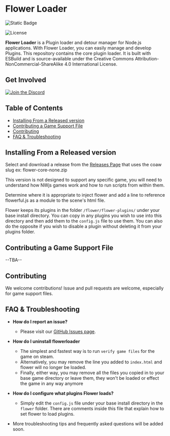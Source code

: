 # Flower Loader

![Static Badge](https://img.shields.io/badge/Language-Typescript_ESM-blue?style=for-the-badge&logo=typescript)

![License](https://img.shields.io/badge/License-CC_BY--NC--SA_4.0-yellowgreen?style=for-the-badge&logo=creativecommons)

**Flower Loader** is a Plugin loader and detour manager for Node.js applications. With Flower Loader, you can easily manage and develop Plugins. This repository contains the core plugin loader. It is built with ESBuild and is source-available under the Creative Commons Attribution-NonCommercial-ShareAlike 4.0 International License.

## Get Involved

[![Join the Discord](https://img.shields.io/discord/1239786034561028136?color=5865F2&label=Join+The+Discord&logo=discord&style=for-the-badge)](https://discord.gg/kHSEXyawFY)

## Table of Contents

  - [Installing From a Released
    version](#installing-from-a-released-version)
  - [Contributing a Game Support
    File](#contributing-a-game-support-file)
  - [Contributing](#contributing)
  - [FAQ & Troubleshooting](#faq--troubleshooting)

## Installing From a Released version

Select and download a release from the [Releases
Page](https://github.com/flowerLoader/core/releases) that uses the coaw
slug ex: flower-core-none.zip

This version is not designed to support any specific game, you will need
to understand how NWjs games work and how to run scripts from within
them.

Determine where it is appropriate to inject flower and add a line to
reference flowerful.js as a module to the scene's html file.

Flower keeps its plugins in the folder `/flower/flower-plugins/` under
your base install directory. You can copy in any plugins you wish to use
into this directory and then add them to the `config.js` file to use
them. You can also do the opposite if you wish to disable a plugin
without deleting it from your plugins folder.

## Contributing a Game Support File

\--TBA--

## Contributing

We welcome contributions\! Issue and pull requests are welcome,
especially for game support files.

## FAQ & Troubleshooting

  - **How do I report an issue?**
    
      - Please visit our [GitHub Issues
        page](https://github.com/flowerLoader/core/issues).

  - **How do I uninstall flowerloader**
    
      - The simplest and fastest way is to run `verify game files` for
        the game on steam.
      - Alternatively, you may remove the line you added to `index.html`
        and flower will no longer be loaded.
      - Finally, either way, you may remove all the files you copied in
        to your base game directory or leave them, they won't be loaded
        or effect the game in any way anymore

  - **How do I configure what plugins Flower loads?**
    
      - Simply edit the `config.js` file under your base install
        directory in the `flower` folder. There are comments inside this
        file that explain how to set flower to load plugins.

  - More troubleshooting tips and frequently asked questions will be
    added soon.
